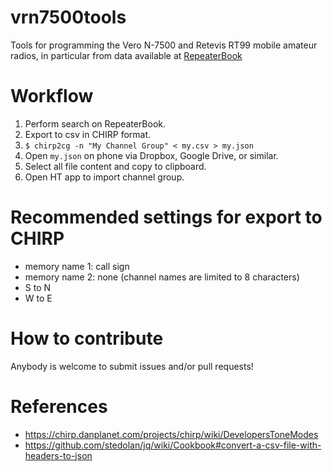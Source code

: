 # vrn7500tools

Tools for programming the Vero N-7500 and Retevis RT99 mobile amateur radios, in particular from data available at [RepeaterBook](https://repeaterbook.com/index.php/en-us/home)

# Workflow

1. Perform search on RepeaterBook.
1. Export to csv in CHIRP format.
1. `$ chirp2cg -n "My Channel Group" < my.csv > my.json`
1. Open `my.json` on phone via Dropbox, Google Drive, or similar.
1. Select all file content and copy to clipboard.
1. Open HT app to import channel group.

# Recommended settings for export to CHIRP

  - memory name 1: call sign
  - memory name 2: none (channel names are limited to 8 characters)
  - S to N
  - W to E

# How to contribute

Anybody is welcome to submit issues and/or pull requests!

# References

- https://chirp.danplanet.com/projects/chirp/wiki/DevelopersToneModes
- https://github.com/stedolan/jq/wiki/Cookbook#convert-a-csv-file-with-headers-to-json
